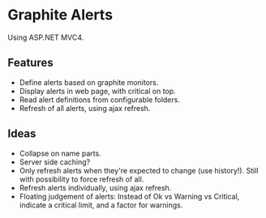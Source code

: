 Graphite Alerts
===============

Using ASP.NET MVC4.

Features
--------
- Define alerts based on graphite monitors.
- Display alerts in web page, with critical on top.
- Read alert definitions from configurable folders.
- Refresh of all alerts, using ajax refresh.

Ideas
-----
- Collapse on name parts.
- Server side caching?
- Only refresh alerts when they're expected to change (use history!). Still with possibility to force refresh of all.
- Refresh alerts individually, using ajax refresh.
- Floating judgement of alerts: Instead of Ok vs Warning vs Critical, indicate a critical limit, and a factor for warnings.